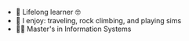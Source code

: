 - 🌱 Lifelong learner 🤓
- 💫 I enjoy: traveling, rock climbing, and playing sims
- 👩‍🎓 Master's in Information Systems
